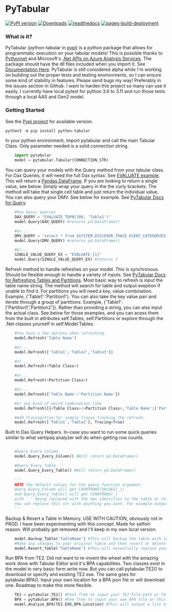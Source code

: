 
# PyTabular
[![PyPI version](https://badge.fury.io/py/python-tabular.svg)](https://badge.fury.io/py/python-tabular)
[![Downloads](https://pepy.tech/badge/python-tabular)](https://pepy.tech/project/python-tabular)
[![readthedocs](https://github.com/Curts0/PyTabular/actions/workflows/readthedocs.yml/badge.svg)](https://github.com/Curts0/PyTabular/actions/workflows/readthedocs.yml)
[![pages-build-deployment](https://github.com/Curts0/PyTabular/actions/workflows/pages/pages-build-deployment/badge.svg)](https://github.com/Curts0/PyTabular/actions/workflows/pages/pages-build-deployment)

### What is it?

PyTabular (python-tabular in [pypi](https://pypi.org/project/python-tabular/)) is a python package that allows for programmatic execution on your tabular models! This is possible thanks to [Pythonnet](https://pythonnet.github.io/) and Microsoft's [.Net APIs on Azure Analysis Services](https://docs.microsoft.com/en-us/dotnet/api/microsoft.analysisservices?view=analysisservices-dotnet). The package should have the dll files included when you import it. See [Documentation Here](https://curts0.github.io/PyTabular/). PyTabular is still considered alpha while I'm working on building out the proper tests and testing environments, so I can ensure some kind of stability in features. Please send bugs my way! Preferably in the issues section in Github. I want to harden this project so many can use it easily. I currently have local pytest for python 3.6 to 3.11 and run those tests through a local AAS and Gen2 model.

### Getting Started
See the [Pypi project](https://pypi.org/project/python-tabular/) for available version.
```powershell
python3 -m pip install python-tabular
```

In your python environment, import pytabular and call the main Tabular Class. Only parameter needed is a solid connection string.
```python
    import pytabular
    model = pytabular.Tabular(CONNECTION_STR)
```

You can query your models with the Query method from your tabular class. For Dax Queries, it will need the full Dax syntax. See [EVALUATE example](https://dax.guide/st/evaluate/). This will return a [Pandas DataFrame](https://pandas.pydata.org/pandas-docs/stable/reference/api/pandas.DataFrame.html). If you are looking to return a single value, see below. Simply wrap your query in the the curly brackets. The method will take that single cell table and just return the individual value. You can also query your DMV. See below for example. See [PyTabular Docs for Query](https://curts0.github.io/PyTabular/Tabular/#query).
```python
    #Run basic queries
    DAX_QUERY = "EVALUATE TOPN(100, 'Table1')"
    model.Query(DAX_QUERY) #returns pd.DataFrame()

    #or...
    DMV_QUERY = "select * from $SYSTEM.DISCOVER_TRACE_EVENT_CATEGORIES"
    model.Query(DMV_QUERY) #returns pd.DataFrame()

    #or...
    SINGLE_VALUE_QUERY_EX = "EVALUATE {1}"
    model.Query(SINGLE_VALUE_QUERY_EX) #returns 1
```

Refresh method to handle refreshes on your model. This is synchronous. Should be flexible enough to handle a variety of inputs. See [PyTabular Docs for Refreshing Tables and Partitions](https://curts0.github.io/PyTabular/Tabular/#refresh). Most basic way to refresh is input the table name string. The method will search for table and output exeption if unable to find it. For partitions you will need a key, value combination. Example, {'Table1':'Partition1'}. You can also take the key value pair and iterate through a group of partitions. Example, {'Table1':['Partition1','Partition2']}. Rather than providing a string, you can also input the actual class. See below for those examples, and you can acess them from the built in attributes self.Tables, self.Partitions or explore through the .Net classes yourself in self.Model.Tables.
```python
    #You have a few options when refreshing. 
    model.Refresh('Table Name')

    #or...
    model.Refresh(['Table1','Table2','Table3'])

    #or...
    model.Refresh(<Table Class>)

    #or...
    model.Refresh(<Partition Class>)

    #or...
    model.Refresh({'Table Name':'Partition Name'})

    #or any kind of weird combination like
    model.Refresh([{<Table Class>:<Partition Class>,'Table Name':['Partition1','Partition2']},'Table Name','Table Name2'])

    #Add Tracing=True for simple Traces tracking the refresh.
    model.Refresh(['Table1','Table2'], Tracing=True)

```

Built In Dax Query Helpers. In-case you want to run some quick queries similar to what vertipaq analyzer will do when getting row counts.
```python

    #Query Every Column
    model.Query_Every_Column() #Will return pd.DataFrame()

    #Query Every Table
    model.Query_Every_Table() #Will return pd.DataFrame()
    
    '''
    NOTE the default values for the query_function argument. 
    Query_Every_Column will get COUNTROWS(VALUES(_))
    and Query_Every_Table() will get COUNTROWS(_)
    with '_' being replaced with the dax identifier to the table or column in question.
    You can replace this str with anything you want. For example output the MIN(_) or MAX(_) of each column rather than the default queries.
    '''
```

Backup & Revert a Table in Memory. USE WITH CAUTION, obviously not in PROD. I have been experimenting with this concept. Made for selfish reason. Will probably get removed and I'll keep in my own local version.
```python
    model.Backup_Table('TableName') #This will backup the table with surround items (columns,measures,relationships,roles,hierarchies,etc.) and will add a suffix of '_backup'
    #Make any changes to your original table and then revert or delete backup as necessary
    model.Revert_Table('TableName') #This will essentially replace your original with _backup
```

Run BPA from TE2. Did not want to re-invent the wheel with the amazing work done with Tabular Editor and it's BPA capabilities. Two classes exist in the model in very basic form write now. But you can call pytabular.TE2() to download or specify and existing TE2 exe. The same goes for pytabular.BPA(). Input your own location for a BPA json file or will download one. Roadmap to make this more flexible.
```python
    TE2 = pytabular.TE2() #Feel free to input your TE2 File path or this will download for you.
    BPA = pytabular.BPA() #Fee free to input your own BPA file or this will download for you from: https://raw.githubusercontent.com/microsoft/Analysis-Services/master/BestPracticeRules/BPARules.json
    model.Analyze_BPA(TE2.EXE,BPA.Location) #This will output a list of BPA violations...
```